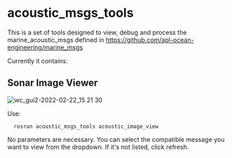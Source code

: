 # acoustic_msgs_tools

This is a set of tools designed to view, debug and process the marine_acoustic_msgs defined in https://github.com/apl-ocean-engineering/marine_msgs

Currently it contains:

## Sonar Image Viewer

![wc_gui2-2022-02-22_15 21 30](https://user-images.githubusercontent.com/23006525/155218007-6cd1ff3e-8736-47ba-ba1b-50a0fee31345.gif)


Use:

```
  rosrun acoustic_msgs_tools acoustic_image_view
```

No parameters are necessary.  You can select the compatible message you want to view from the dropdown.  If it's not listed, click refresh.
